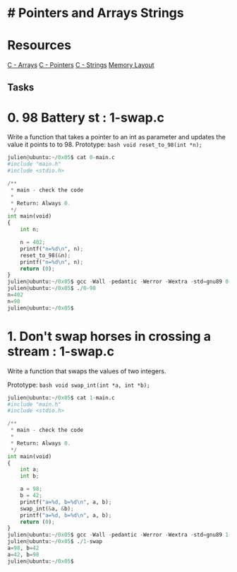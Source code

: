 # # Pointers and Arrays Strings
# Resources
[C - Arrays](https://www.tutorialspoint.com/cprogramming/c_arrays.htm)
[C - Pointers](ttps://www.tutorialspoint.com/cprogramming/c_pointers.htm)
[C - Strings](https://www.tutorialspoint.com/cprogramming/c_strings.htm)
[Memory Layout](https://aticleworld.com/memory-layout-of-c-program/)

## Tasks
# 0. 98 Battery st : 1-swap.c
Write a function that takes a pointer to an int as parameter and updates the value it points to to 98.
Prototype: ```bash void reset_to_98(int *n);```

```python
julien@ubuntu:~/0x05$ cat 0-main.c
#include "main.h"
#include <stdio.h>

/**
 * main - check the code 
 *
 * Return: Always 0.
 */
int main(void)
{
    int n;

    n = 402;
    printf("n=%d\n", n);
    reset_to_98(&n);
    printf("n=%d\n", n);
    return (0);
}
julien@ubuntu:~/0x05$ gcc -Wall -pedantic -Werror -Wextra -std=gnu89 0-main.c 0-reset_to_98.c -o 0-98
julien@ubuntu:~/0x05$ ./0-98 
n=402
n=98
julien@ubuntu:~/0x05$
```
# 1. Don't swap horses in crossing a stream : 1-swap.c
Write a function that swaps the values of two integers.

Prototype: ```bash void swap_int(int *a, int *b);```

```python
julien@ubuntu:~/0x05$ cat 1-main.c
#include "main.h"
#include <stdio.h>

/**
 * main - check the code
 *
 * Return: Always 0.
 */
int main(void)
{
    int a;
    int b;

    a = 98;
    b = 42;
    printf("a=%d, b=%d\n", a, b);
    swap_int(&a, &b);
    printf("a=%d, b=%d\n", a, b);
    return (0);
}
julien@ubuntu:~/0x05$ gcc -Wall -pedantic -Werror -Wextra -std=gnu89 1-main.c 1-swap.c -o 1-swap
julien@ubuntu:~/0x05$ ./1-swap 
a=98, b=42
a=42, b=98
julien@ubuntu:~/0x05$
```

